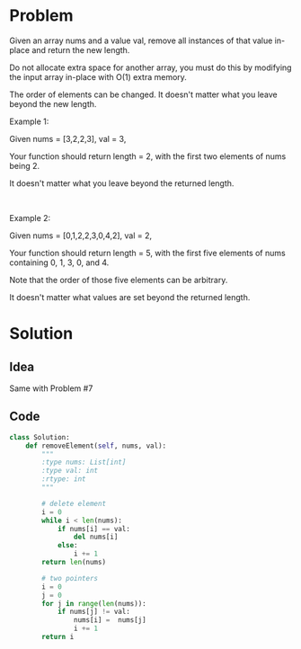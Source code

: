 # Problem

Given an array nums and a value val, remove all instances of that value in-place and return the new length.

Do not allocate extra space for another array, you must do this by modifying the input array in-place with O(1) extra memory.

The order of elements can be changed. It doesn't matter what you leave beyond the new length.

Example 1:

Given nums = [3,2,2,3], val = 3,

Your function should return length = 2, with the first two elements of nums being 2.

It doesn't matter what you leave beyond the returned length.

&nbsp;

Example 2:

Given nums = [0,1,2,2,3,0,4,2], val = 2,

Your function should return length = 5, with the first five elements of nums containing 0, 1, 3, 0, and 4.

Note that the order of those five elements can be arbitrary.

It doesn't matter what values are set beyond the returned length.

# Solution

## Idea

Same with Problem #7

## Code

```python
class Solution:
    def removeElement(self, nums, val):
        """
        :type nums: List[int]
        :type val: int
        :rtype: int
        """

        # delete element
        i = 0
        while i < len(nums):
            if nums[i] == val:
                del nums[i]
            else:
                i += 1
        return len(nums)

        # two pointers
        i = 0
        j = 0
        for j in range(len(nums)):
            if nums[j] != val:
                nums[i] =  nums[j]
                i += 1
        return i
```
